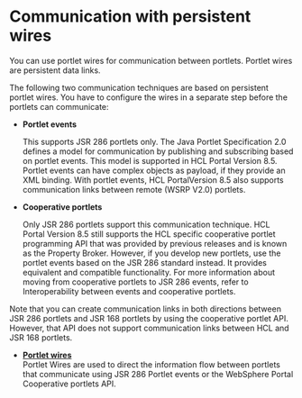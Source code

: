 # Communication with persistent wires

You can use portlet wires for communication between portlets. Portlet wires are persistent data links.

The following two communication techniques are based on persistent portlet wires. You have to configure the wires in a separate step before the portlets can communicate:

-   **Portlet events**

    This supports JSR 286 portlets only. The Java Portlet Specification 2.0 defines a model for communication by publishing and subscribing based on portlet events. This model is supported in HCL Portal Version 8.5. Portlet events can have complex objects as payload, if they provide an XML binding. With portlet events, HCL PortalVersion 8.5 also supports communication links between remote \(WSRP V2.0\) portlets.

-   **Cooperative portlets**

    Only JSR 286 portlets support this communication technique. HCL Portal Version 8.5 still supports the HCL specific cooperative portlet programming API that was provided by previous releases and is known as the Property Broker. However, if you develop new portlets, use the portlet events based on the JSR 286 standard instead. It provides equivalent and compatible functionality. For more information about moving from cooperative portlets to JSR 286 events, refer to Interoperability between events and cooperative portlets.


Note that you can create communication links in both directions between JSR 286 portlets and JSR 168 portlets by using the cooperative portlet API. However, that API does not support communication links between HCL and JSR 168 portlets.

-   **[Portlet wires](pltcom_wires.md)**  
Portlet Wires are used to direct the information flow between portlets that communicate using JSR 286 Portlet events or the WebSphere Portal Cooperative portlets API.


